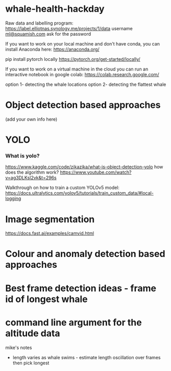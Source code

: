 # whale-health-hackday


Raw data and labelling program:
https://label.elliotnas.synology.me/projects/1/data
username ml@squamish.com
ask for the password

If you want to work on your local machine and don't have conda, you can install Anaconda here:
https://anaconda.org/

pip install pytorch locally
https://pytorch.org/get-started/locally/

If you want to work on a virtual machine in the cloud you can run an interactive notebook in google colab:
https://colab.research.google.com/


option 1- detecting the whale locations
option 2- detecting the flattest whale

# Object detection based approaches

 (add your own info here)

# YOLO
### What is yolo?
https://www.kaggle.com/code/zikazika/what-is-object-detection-yolo
how does the algorithm work?
https://www.youtube.com/watch?v=ag3DLKsl2vk&t=296s


Walkthrough on how to train a custom YOLOv5 model:
https://docs.ultralytics.com/yolov5/tutorials/train_custom_data/#local-logging

# Image segmentation
https://docs.fast.ai/examples/camvid.html

# Colour and anomaly detection based approaches

# Best frame detection ideas - frame id of longest whale

# command line argument for the altitude data



mike's notes

- length varies as whale swims - estimate length oscillation over frames then pick longest 
